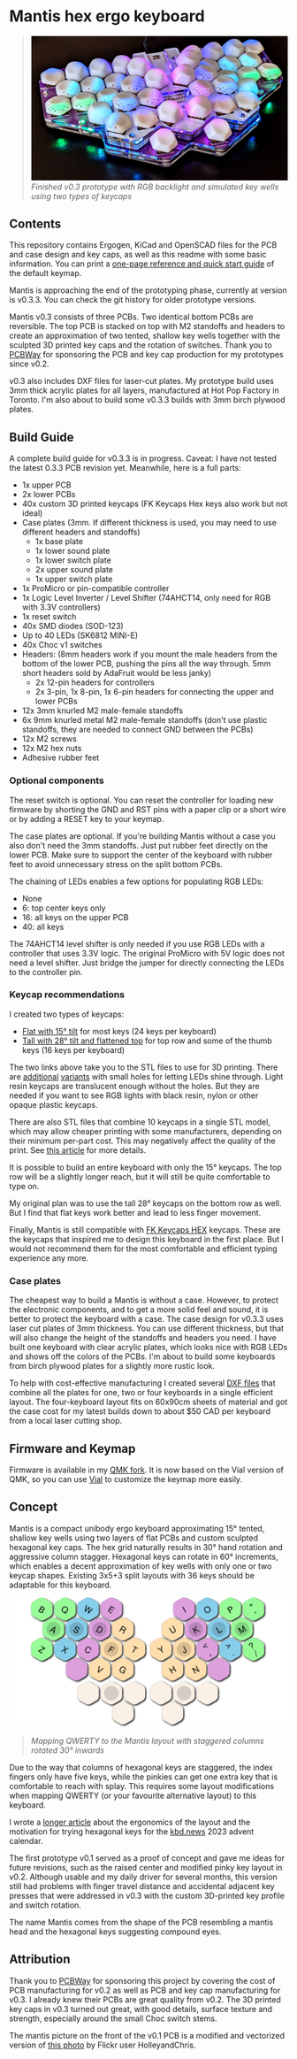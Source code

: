 # Mantis hex ergo keyboard

>![photo](assets/mantis-v0.3-leds.jpg)
>_Finished v0.3 prototype with RGB backlight and simulated key wells using two types of keycaps_

## Contents

This repository contains Ergogen, KiCad and OpenSCAD files for the PCB and case design and key caps, as well as this readme with some basic information. You can print a [one-page reference and quick start guide](https://github.com/fxkuehl/mantis/blob/main/keymap.pdf) of the default keymap.

Mantis is approaching the end of the prototyping phase, currently at version is v0.3.3. You can check the git history for older prototype versions.

Mantis v0.3 consists of three PCBs. Two identical bottom PCBs are reversible. The top PCB is stacked on top with M2 standoffs and headers to create an approximation of two tented, shallow key wells together with the sculpted 3D printed key caps and the rotation of switches. Thank you to [PCBWay](https://www.pcbway.com/) for sponsoring the PCB and key cap production for my prototypes since v0.2.

v0.3 also includes DXF files for laser-cut plates. My prototype build uses 3mm thick acrylic plates for all layers, manufactured at Hot Pop Factory in Toronto. I'm also about to build some v0.3.3 builds with 3mm birch plywood plates.

## Build Guide

A complete build guide for v0.3.3 is in progress. Caveat: I have not tested the latest 0.3.3 PCB revision yet. Meanwhile, here is a full parts:

- 1x upper PCB
- 2x lower PCBs
- 40x custom 3D printed keycaps (FK Keycaps Hex keys also work but not ideal)
- Case plates (3mm. If different thickness is used, you may need to use different headers and standoffs)
    - 1x base plate
    - 1x lower sound plate
    - 1x lower switch plate
    - 2x upper sound plate
    - 1x upper switch plate
- 1x ProMicro or pin-compatible controller
- 1x Logic Level Inverter / Level Shifter (74AHCT14, only need for RGB with 3.3V controllers)
- 1x reset switch
- 40x SMD diodes (SOD-123)
- Up to 40 LEDs (SK6812 MINI-E)
- 40x Choc v1 switches
- Headers: (8mm headers work if you mount the male headers from the bottom of the lower PCB, pushing the pins all the way through. 5mm short headers sold by AdaFruit would be less janky)
    - 2x 12-pin headers for controllers
    - 2x 3-pin, 1x 8-pin, 1x 6-pin headers for connecting the upper and lower PCBs
- 12x 3mm knurled M2 male-female standoffs
- 6x 9mm knurled metal M2 male-female standoffs (don't use plastic standoffs, they are needed to connect GND between the PCBs)
- 12x M2 screws
- 12x M2 hex nuts
- Adhesive rubber feet

### Optional components

The reset switch is optional. You can reset the controller for loading new firmware by shorting the GND and RST pins with a paper clip or a short wire or by adding a RESET key to your keymap.

The case plates are optional. If you're building Mantis without a case you also don't need the 3mm standoffs. Just put rubber feet directly on the lower PCB. Make sure to support the center of the keyboard with rubber feet to avoid unnecessary stress on the split bottom PCBs.

The chaining of LEDs enables a few options for populating RGB LEDs:

- None
- 6: top center keys only
- 16: all keys on the upper PCB
- 40: all keys

The 74AHCT14 level shifter is only needed if you use RGB LEDs with a controller that uses 3.3V logic. The original ProMicro with 5V logic does not need a level shifter. Just bridge the jumper for directly connecting the LEDs to the controller pin.

### Keycap recommendations

I created two types of keycaps:

- [Flat with 15° tilt](https://github.com/fxkuehl/mantis/blob/main/keycap/keycap-v2-15-solid.stl) for most keys (24 keys per keyboard)
- [Tall with 28° tilt and flattened top](https://github.com/fxkuehl/mantis/blob/main/keycap/keycap-v3-28-solid.stl) for top row and some of the thumb keys (16 keys per keyboard)

The two links above take you to the STL files to use for 3D printing. There are [additional](https://github.com/fxkuehl/mantis/blob/main/keycap/keycap-v2-15.stl) [variants](https://github.com/fxkuehl/mantis/blob/main/keycap/keycap-v3-28.stl) with small holes for letting LEDs shine through. Light resin keycaps are translucent enough without the holes. But they are needed if you want to see RGB lights with black resin, nylon or other opaque plastic keycaps.

There are also STL files that combine 10 keycaps in a single STL model, which may allow cheaper printing with some manufacturers, depending on their minimum per-part cost. This may negatively affect the quality of the print. See [this article](https://kbd.news/Mantis-keycaps-2157.html) for more details.

It is possible to build an entire keyboard with only the 15° keycaps. The top row will be a slightly longer reach, but it will still be quite comfortable to type on.

My original plan was to use the tall 28° keycaps on the bottom row as well. But I find that flat keys work better and lead to less finger movement.

Finally, Mantis is still compatible with [FK Keycaps HEX](https://fkcaps.com/keycaps/hex) keycaps. These are the keycaps that inspired me to design this keyboard in the first place. But I would not recommend them for the most comfortable and efficient typing experience any more.

### Case plates

The cheapest way to build a Mantis is without a case. However, to protect the electronic components, and to get a more solid feel and sound, it is better to protect the keyboard with a case. The case design for v0.3.3 uses laser cut plates of 3mm thickness. You can use different thickness, but that will also change the height of the standoffs and headers you need. I have built one keyboard with clear acrylic plates, which looks nice with RGB LEDs and shows off the colors of the PCBs. I'm about to build some keyboards from birch plywood plates for a slightly more rustic look.

To help with cost-effective manufacturing I created several [DXF files](https://github.com/fxkuehl/mantis/tree/main/plates/v0.3.3) that combine all the plates for one, two or four keyboards in a single efficient layout. The four-keyboard layout fits on 60x90cm sheets of material and got the case cost for my latest builds down to about $50 CAD per keyboard from a local laser cutting shop.

## Firmware and Keymap

Firmware is available in my [QMK fork](https://github.com/fxkuehl/qmk_firmware/tree/mantis-vial-v0.3/keyboards/mantis). It is now based on the Vial version of QMK, so you can use [Vial](https://get.vial.today/) to customize the keymap more easily.

## Concept

Mantis is a compact unibody ergo keyboard approximating 15° tented, shallow key wells using two layers of flat PCBs and custom sculpted hexagonal key caps. The hex grid naturally results in 30° hand rotation and aggressive column stagger. Hexagonal keys can rotate in 60° increments, which enables a decent approximation of key wells with only one or two keycap shapes. Existing 3x5+3 split layouts with 36 keys should be adaptable for this keyboard.

![Layout diagram](./assets/mantis-layout.svg)
>_Mapping QWERTY to the Mantis layout with staggered columns rotated 30° inwards_

Due to the way that columns of hexagonal keys are staggered, the index fingers only have five keys, while the pinkies can get one extra key that is comfortable to reach with splay. This requires some layout modifications when mapping QWERTY (or your favourite alternative layout) to this keyboard.

I wrote a [longer article](https://kbd.news/Mantis-Hexagonal-Keys-in-Ergonomic-Keyboards-2202.html) about the ergonomics of the layout and the motivation for trying hexagonal keys for the [kbd.news](https://kbd.news/) 2023 advent calendar.

The first prototype v0.1 served as a proof of concept and gave me ideas for future revisions, such as the raised center and modified pinky key layout in v0.2. Although usable and my daily driver for several months, this version still had problems with finger travel distance and accidental adjacent key presses that were addressed in v0.3 with the custom 3D-printed key profile and switch rotation.

The name Mantis comes from the shape of the PCB resembling a mantis head and the hexagonal keys suggesting compound eyes.

## Attribution

Thank you to [PCBWay](https://www.pcbway.com/) for sponsoring this project by covering the cost of PCB manufacturing for v0.2 as well as PCB and key cap manufacturing for v0.3. I already knew their PCBs are great quality from v0.2. The 3D printed key caps in v0.3 turned out great, with good details, surface texture and strength, especially around the small Choc switch stems.

The mantis picture on the front of the v0.1 PCB is a modified and vectorized version of [this photo](https://wordpress.org/openverse/image/07787e94-05c0-4aa9-a530-9cb8ce2a4666) by Flickr user HolleyandChris.
